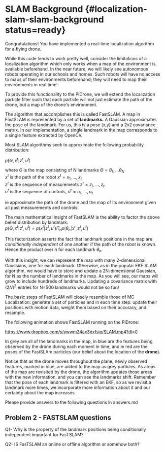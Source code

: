 # SLAM Background {#localization-slam-slam-background status=ready}

Congratulations! You have implemented a real-time localization algorithm for a flying drone.

While this code tends to work pretty well, consider the limitations of a localization algorithm which only works when a map of the environment is available beforehand. In the near future, we will likely see autonomous robots operating in our schools and homes. Such robots will have no access to maps of their environments beforehand; they will need to map their environments in real time!

To provide this functionality to the PiDrone, we will extend the localization particle filter such that each particle will not just estimate the path of the drone, but a map of the drone's environment.  

The algorithm that accomplishes this is called FastSLAM. A map in FastSLAM is represented by a set of **landmarks.** A Gaussian approximates the pose of the landmark. For us, this is a pose (x,y) and a 2x2 covariance matrix. In our implementation, a single landmark in the map corresponds to a single feature extracted by OpenCV.

Most SLAM algorithms seek to approximate the following probability distribution:

$p(\Theta, x^t | z^t, u^t)$  

where $\Theta$ is the map consisting of N landmarks $\Theta=\theta_1,...\theta_N$  
$x^t$ is the path of the robot $x^t= x_1,...,x_t$  
$z^t$ is the sequence of measurements $z^t= z_1,...,z_t$  
$u^t$ is the sequence of controls, $u^t= u_1,...,u_t$  

ie approximate the path of the drone and the map of its environment given all past measurements and controls.

The main mathematical insight of FastSLAM is the ability to factor the above belief distribution by landmark:  
$p(\Theta, x^t | z^t, u^t)=p(x^t | z^t, u^t)\Pi_n{p(\theta_n |x^t, z^t, u^t)}$

This factorization asserts the fact that landmark positions in the map are *conditionally independent* of one another if the path of the robot is known. Hence the product over n for each landmark $\theta_n$.

With this insight, we can represent the map with many 2-dimensional Gaussians, one for each landmark. Otherwise, as in the popular EKF SLAM algorithm, we would have to store and update a 2N-dimensional Gaussian, for N as the number of landmarks in the map. As you will see, our maps will grow to include hundreds of landmarks. Updating a covariance matrix with $(2N)^2$ entries for N=500 landmarks would not be so fun!

The basic steps of FastSLAM will closely resemble those of MC Localization: generate a set of particles and in each time step: update their positions with motion data, weight them based on their accuracy, and resample.

The following animation shows FastSLAM running on the PiDrone:    

https://www.dropbox.com/s/ywwm24ax3dxfsjo/SLAM.mp4?dl=0

In grey are all of the landmarks in the map, in blue are the features being observed by the drone during each
moment in time, and in red are the poses of the FastSLAm particles (our belief
about the location of the **drone**).

Notice that as the drone moves throughout the plane, newly observed features,
marked in blue, are added to the map as grey particles. As areas of the map
are revisited by the drone, the algorithm updates those areas with the new
information, and you can see the landmarks shift. Remember that the pose of each
landmark is filtered with an EKF, so as we revisit a landmark more times,
we incorporate more information about it and our certainty about the map increases.

Please provide answers to the following questions in answers.md

## Problem 2 - FASTSLAM questions
Q1- Why is the property of the landmark positions being conditionally independent important for FasTSLAM?

Q2- IS FasTSLAM an online or offline algorithm or somehow both?

